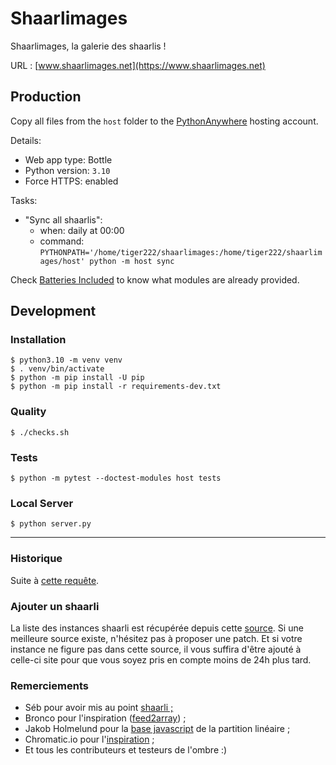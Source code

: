 # Shaarlimages

Shaarlimages, la galerie des shaarlis !

URL : [www.shaarlimages.net](https://www.shaarlimages.net)

## Production

Copy all files from the `host` folder to the [PythonAnywhere](https://www.pythonanywhere.com) hosting account.

Details:
- Web app type: Bottle
- Python version: `3.10`
- Force HTTPS: enabled

Tasks:
- "Sync all shaarlis":
  - when: daily at 00:00
  - command: `PYTHONPATH='/home/tiger222/shaarlimages:/home/tiger222/shaarlimages/host' python -m host sync`

Check [Batteries Included](https://www.pythonanywhere.com/batteries_included/) to know what modules are already provided.

## Development

### Installation

```console
$ python3.10 -m venv venv
$ . venv/bin/activate
$ python -m pip install -U pip
$ python -m pip install -r requirements-dev.txt
```

### Quality

```console
$ ./checks.sh
```

### Tests

```console
$ python -m pytest --doctest-modules host tests
```

### Local Server

```console
$ python server.py
```

---

### Historique

Suite à [cette requête](http://sebsauvage.net/paste/?b1176a415f9bbe17#CIT+sEj+1tsMW8IAWBipoVJiNBcgLt81Gm79rxuiVnU).  

### Ajouter un shaarli

La liste des instances shaarli est récupérée depuis cette [source](host/config.py#L17).
Si une meilleure source existe, n'hésitez pas à proposer une patch.
Et si votre instance ne figure pas dans cette source, il vous suffira d'être ajouté à celle-ci site pour que vous soyez pris en compte moins de 24h plus tard.

### Remerciements

- Séb pour avoir mis au point [shaarli ;](http://sebsauvage.net/wiki/doku.php?id=php:shaarli)  
- Bronco pour l'inspiration ([feed2array](http://www.warriordudimanche.net/article178/feed2array-obtenir-un-flux-rss-atom-sous-forme-de-tableau)) ;  
- Jakob Holmelund pour la [base javascript](https://github.com/jakobholmelund/fitpicsjs) de la partition linéaire ;  
- Chromatic.io pour l'[inspiration](http://www.chromatic.io/FQrLQsb) ;  
- Et tous les contributeurs et testeurs de l'ombre :)
